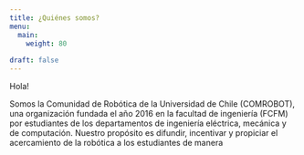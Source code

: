 ```yaml
---
title: ¿Quiénes somos?
menu:
  main:
    weight: 80
    
draft: false
---
```


Hola! 

Somos la Comunidad de Robótica de la Universidad de Chile (COMROBOT), una organización fundada el año 2016 en la facultad de ingeniería (FCFM) por estudiantes de los departamentos de ingeniería eléctrica, mecánica y de computación. Nuestro propósito es difundir, incentivar y propiciar el acercamiento de la robótica a los estudiantes de manera 